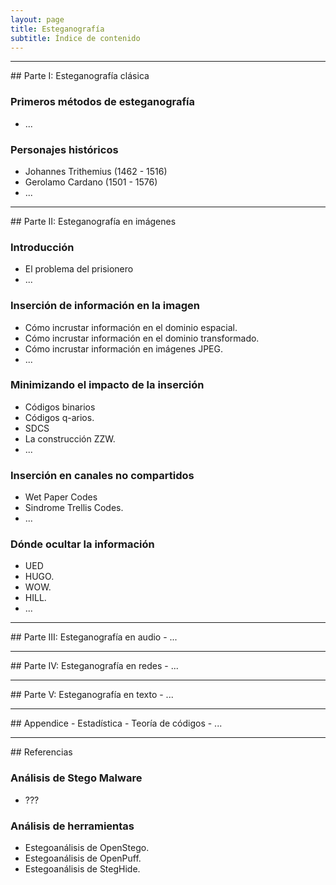 ```yaml
---
layout: page
title: Esteganografía
subtitle: Índice de contenido
---
```


<hr/>
## Parte I: Esteganografía clásica

### Primeros métodos de esteganografía
- ...

### Personajes históricos
- Johannes Trithemius (1462 - 1516)
- Gerolamo Cardano (1501 - 1576)
- ...

<hr/>
## Parte II: Esteganografía en imágenes

### Introducción
- El problema del prisionero
- ...

### Inserción de información en la imagen
- Cómo incrustar información en el dominio espacial.
- Cómo incrustar información en el dominio transformado.
- Cómo incrustar información en imágenes JPEG.
- ...

### Minimizando el impacto de la inserción
- Códigos binarios
- Códigos q-arios.
- SDCS
- La construcción ZZW.
- ...

### Inserción en canales no compartidos
- Wet Paper Codes
- Sindrome Trellis Codes.
- ...

### Dónde ocultar la información
- UED
- HUGO.
- WOW. 
- HILL.
- ...


<hr/>
## Parte III: Esteganografía en audio
- ...


<hr/>
## Parte IV: Esteganografía en redes
- ...


<hr/>
## Parte V: Esteganografía en texto
- ...

<hr/>
## Appendice
- Estadística
- Teoría de códigos
- ...

<hr/>
## Referencias



### Análisis de Stego Malware
- ???

### Análisis de herramientas
- Estegoanálisis de OpenStego.
- Estegoanálisis de OpenPuff.
- Estegoanálisis de StegHide.



